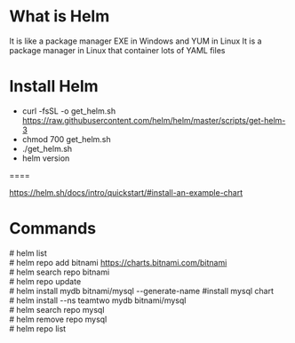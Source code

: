 #  What is Helm 

It is like a package manager EXE in Windows and YUM in Linux 
It is a package manager in Linux that container lots of YAML files 

# Install Helm

  - curl -fsSL -o get_helm.sh https://raw.githubusercontent.com/helm/helm/master/scripts/get-helm-3
  - chmod 700 get_helm.sh
  - ./get_helm.sh
  - helm version 





====

https://helm.sh/docs/intro/quickstart/#install-an-example-chart

# Commands

\# helm list  <br />
\# helm repo add bitnami https://charts.bitnami.com/bitnami  <br />
\# helm search repo bitnami  <br />
\# helm repo update      <br />
\# helm install mydb bitnami/mysql --generate-name #install mysql chart  <br />
\# helm install --ns teamtwo mydb bitnami/mysql  <br />
\# helm search repo mysql  <br />
\# helm remove repo mysql   <br />
\# helm repo list  <br />





